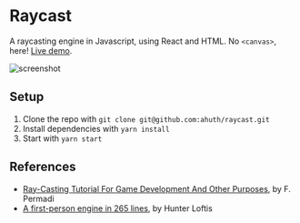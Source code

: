 # Raycast

A raycasting engine in Javascript, using React and HTML. No `<canvas>`, here! [Live demo](https://ahuth.github.io/raycast/).

![screenshot](https://user-images.githubusercontent.com/2503289/27006798-32a4af54-4df3-11e7-88fb-61e72023e689.gif)

## Setup

1. Clone the repo with `git clone git@github.com:ahuth/raycast.git`
2. Install dependencies with `yarn install`
3. Start with `yarn start`

## References
- [Ray-Casting Tutorial For Game Development And Other Purposes](http://permadi.com/1996/05/ray-casting-tutorial-table-of-contents/), by F. Permadi
- [A first-person engine in 265 lines](http://www.playfuljs.com/a-first-person-engine-in-265-lines/), by Hunter Loftis
